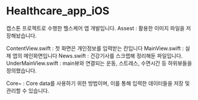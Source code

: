 # Healthcare_app_iOS
캡스톤 프로젝트로 수행한 헬스케어 앱 개발입니다.
Assest : 활용한 이미지 파일을 저장해놨습니다. 

ContentView.swift : 첫 화면은 개인정보를 입력받는 칸입니다
MainView.swift : 실제 앱의 메인화면입니다
News.swift : 건강기사를 스크랩해 정리해둔 파일입니다.
UnderMainView.swift : main뷰와 연결되는 운동, 스트레스, 수면시간 등 하위뷰들을 정의했습니다.

Core~ : Core data를 사용하기 위한 방법이며, 이를 통해 입력한 데이터들을 저장 및 관리할 수 있습니다.

